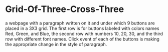 # Grid-Of-Three-Cross-Three
a webpage with a paragraph written on it and under which 9 buttons are placed in a 3X3 grid. The first row is for buttons labeled with colors names Red, Green, and Blue, the second row with numbers 10, 20, 30, and the third row with different font names. Click event of each of the buttons is making the appropriate change in the style of paragraph.
